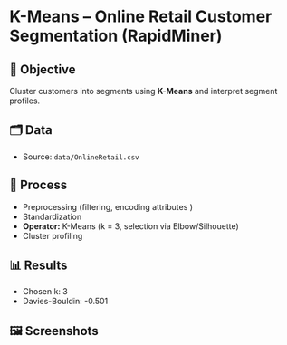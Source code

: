 # K-Means – Online Retail Customer Segmentation (RapidMiner)

## 🎯 Objective
Cluster customers into segments using **K-Means** and interpret segment profiles.

## 🗂 Data
- Source: `data/OnlineRetail.csv`

## 🔄 Process
- Preprocessing (filtering, encoding attributes )
- Standardization
- **Operator:** K-Means (k = 3, selection via Elbow/Silhouette)
- Cluster profiling

## 📊 Results
- Chosen k: 3  
- Davies-Bouldin: -0.501

## 🖼 Screenshots

